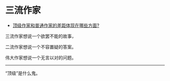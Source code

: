 # 三流作家

- [顶级作家和普通作家的差距体现在哪些方面?](https://www.zhihu.com/question/441968455/answer/1706553610)


三流作家想说一个欲罢不能的故事，

二流作家想说一个不容置疑的答案。

伟大作家想说一个无言以对的问题。

---

“顶级”是什么鬼。